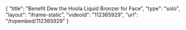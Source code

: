 {
    "title": "Benefit Dew the Hoola Liquid Bronzer for Face",
    "type": "solo",
    "layout": "iframe-static",
    "videoId": "112365929",
    "url": "\/tvpembed\/112365929"
}